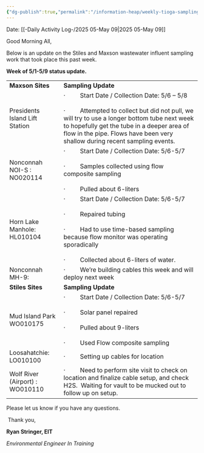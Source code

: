 ```yaml
---
{"dg-publish":true,"permalink":"/information-heap/weekly-tioga-sampling-update-from-ryan-stringer-9-may-2025/","noteIcon":"","created":"2025-05-23T14:53:49.865-05:00"}
---
```


Date: [[-Daily Activity Log-/2025 05-May 09\|2025 05-May 09]]

Good Morning All,

Below is an update on the Stiles and Maxson wastewater influent sampling work that took place this past week.

**Week of 5/1-5/9 status update.**

|                                 |                                                                                                                                                                                                                                                                                         |
| ------------------------------- | --------------------------------------------------------------------------------------------------------------------------------------------------------------------------------------------------------------------------------------------------------------------------------------- |
| **Maxson Sites**                | **Sampling Update**                                                                                                                                                                                                                                                                     |
| Presidents Island Lift Station  | ·         Start Date / Collection Date: 5/6 – 5/8<br><br>·         Attempted to collect but did not pull, we will try to use a longer bottom tube next week to hopefully get the tube in a deeper area of flow in the pipe. Flows have been very shallow during recent sampling events. |
| Nonconnah NOI-S : NO020114      | ·         Start Date / Collection Date: 5/6-5/7<br><br>·         Samples collected using flow composite sampling<br><br>·         Pulled about 6-liters                                                                                                                                 |
| Horn Lake Manhole: HL010104     | ·         Start Date / Collection Date: 5/6-5/7<br><br>·         Repaired tubing<br><br>·         Had to use time-based sampling because flow monitor was operating sporadically<br><br>·         Collected about 6-liters of water.                                                    |
| Nonconnah MH-9:                 | ·         We’re building cables this week and will deploy next week                                                                                                                                                                                                                     |
| **Stiles Sites**                | **Sampling Update**                                                                                                                                                                                                                                                                     |
| Mud Island Park WO010175        | ·         Start Date / Collection Date: 5/6-5/7<br><br>·         Solar panel repaired<br><br>·         Pulled about 9-liters<br><br>·         Used Flow composite sampling                                                                                                              |
| Loosahatchie: LO010100          | ·         Setting up cables for location                                                                                                                                                                                                                                                |
| Wolf River (Airport) : WO010110 | ·         Need to perform site visit to check on location and finalize cable setup, and check H2S.  Waiting for vault to be mucked out to follow up on setup.                                                                                                                           |

Please let us know if you have any questions.

 Thank you,

**Ryan Stringer, EIT**

_Environmental Engineer In Training_


